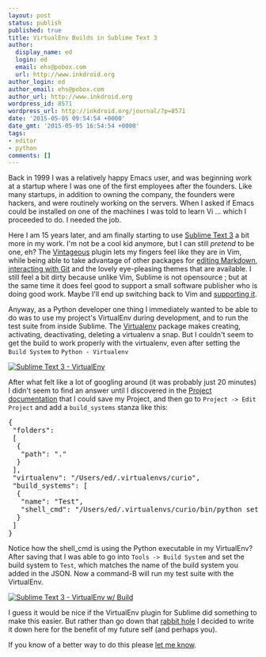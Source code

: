 ```yaml
---
layout: post
status: publish
published: true
title: VirtualEnv Builds in Sublime Text 3
author:
  display_name: ed
  login: ed
  email: ehs@pobox.com
  url: http://www.inkdroid.org
author_login: ed
author_email: ehs@pobox.com
author_url: http://www.inkdroid.org
wordpress_id: 8571
wordpress_url: http://inkdroid.org/journal/?p=8571
date: '2015-05-05 09:54:54 +0000'
date_gmt: '2015-05-05 16:54:54 +0000'
tags:
- editor
- python
comments: []
---
```


<p>Back in 1999 I was a relatively happy Emacs user, and was beginning work at a startup where I was one of the first employees after the founders. Like many startups, in addition to owning the company, the founders were hackers, and were routinely working on the servers. When I asked if Emacs could be installed on one of the machines I was told to learn Vi ... which I proceeded to do. I needed the job.</p>
<p>Here I am 15 years later, and am finally starting to use <a href="http://www.sublimetext.com/3">Sublime Text 3</a> a bit more in my work. I'm not be a cool kid anymore, but I can still <em>pretend</em> to be one, eh? The <a href="http://guillermooo.bitbucket.org/Vintageous/">Vintageous</a> plugin lets my fingers feel like they are in Vim, while being able to take advantage of other packages for <a href="https://github.com/ttscoff/MarkdownEditing">editing Markdown</a>, <a href="https://sublimegit.net/">interacting with Git</a> and the lovely eye-pleasing themes that are available. I still feel a bit dirty because unlike Vim, Sublime is not opensource ; but at the same time it does feel good to support a small software publisher who is doing good work. Maybe I'll end up switching back to Vim and <a href="http://www.vim.org/sponsor/index.php">supporting it</a>.</p>
<p>Anyway, as a Python developer one thing I immediately wanted to be able to do was to use my project's VirtualEnv during development, and to run the test suite from inside Sublime. The <a href="https://packagecontrol.io/packages/Virtualenv">Virtualenv</a> package makes creating, activating, deactivating, deleting a virtualenv a snap. But I couldn't seem to get the build to work properly with the virtualenv, even after setting the <code>Build System</code> to <code>Python - Virtualenv</code></p>
<p><a href="/images/sublime3-virtualenv.png"><img class="img-responsive" src="http://inkdroid.org/images/sublime3-virtualenv.png" alt="Sublime Text 3 - VirtualEnv" /></a></p>
<p>After what felt like a lot of googling around (it was probably just 20 minutes) I didn't seem to find an answer until I discovered in the <a href="https://www.sublimetext.com/docs/3/projects.html">Project documentation</a> that I could save my Project, and then go to <code>Project -&gt; Edit Project</code> and add a <code>build_systems</code> stanza like this:</p>
<pre lang="json">{
 "folders":
 [
  {
   "path": "."
  }
 ],
 "virtualenv": "/Users/ed/.virtualenvs/curio",
 "build_systems": [
  {
   "name": "Test",
   "shell_cmd": "/Users/ed/.virtualenvs/curio/bin/python setup.py test"
  }
 ] 
}
</pre>
<p>Notice how the shell_cmd is using the Python executable in my VirtualEnv? After saving that I was able to go into <code>Tools -&gt; Build System</code> and set the build system to <code>Test</code>, which matches the name of the build system you added in the JSON. Now a command-B will run my test suite with the VirtualEnv.</p>
<p><a href="http://inkdroid.org/images/sublime3-virtualenv2.png"><img
class="img-responsive" src="http://inkdroid.org/images/sublime3-virtualenv2.png" alt="Sublime Text 3 - VirtualEnv w/ Build" /></a></p>
<p>I guess it would be nice if the VirtualEnv plugin for Sublime did something to make this easier. But rather than go down that <a href="https://en.wikipedia.org/wiki/Alice%27s_Adventures_in_Wonderland#Famous_lines_and_expressions">rabbit hole</a> I decided to write it down here for the benefit of my future self (and perhaps you).</p>
<p>If you know of a better way to do this please <a href="https://twitter.com/edsu">let me know</a>.</p>
